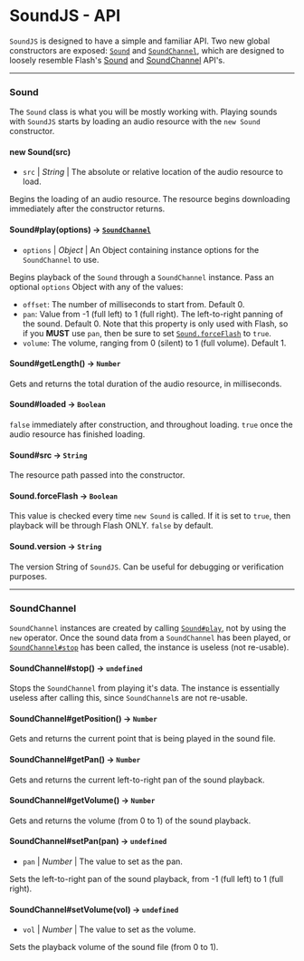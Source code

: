 SoundJS - API
==============

`SoundJS` is designed to have a simple and familiar API. Two new global
constructors are exposed: [`Sound`](#Sound) and
[`SoundChannel`](#SoundChannel), which are designed to loosely resemble Flash's
[Sound](http://www.adobe.com/livedocs/flash/9.0/ActionScriptLangRefV3/flash/media/Sound.html)
and [SoundChannel](http://www.adobe.com/livedocs/flash/9.0/ActionScriptLangRefV3/flash/media/SoundChannel.html)
API's.


---
<a name="Sound"></a>
### Sound ###

The `Sound` class is what you will be mostly working with. Playing sounds with
`SoundJS` starts by loading an audio resource with the `new Sound`
constructor.

<a name="Sound#new"></a>
#### new Sound(src) ####
  - `src` | _String_ | The absolute or relative location of the audio resource
  to load.

Begins the loading of an audio resource. The resource begins downloading
immediately after the constructor returns.


<a name="Sound#play"></a>
#### Sound#play(options) → [`SoundChannel`](#SoundChannel) ####
  - `options` | _Object_ | An Object containing instance options for the
  `SoundChannel` to use.

Begins playback of the `Sound` through a `SoundChannel` instance. Pass an
optional `options` Object with any of the values:

 - `offset`: The number of milliseconds to start from. Default 0.
 - `pan`: Value from -1 (full left) to 1 (full right). The left-to-right
 panning of the sound. Default 0. Note that this property is only used with
 Flash, so if you **MUST** use `pan`, then be sure to set
 [`Sound.forceFlash`](#Sound.forceFlash) to `true`.
 - `volume`: The volume, ranging from 0 (silent) to 1 (full volume). Default 1.


<a name="Sound#getLength"></a>
#### Sound#getLength() → `Number` ####

Gets and returns the total duration of the audio resource, in milliseconds.


<a name="Sound#loaded"></a>
#### Sound#loaded → `Boolean` ####

`false` immediately after construction, and throughout loading. `true` once
the audio resource has finished loading. 


<a name="Sound#src"></a>
#### Sound#src → `String` ####

The resource path passed into the constructor.


<a name="Sound.forceFlash"></a>
#### Sound.forceFlash → `Boolean` ####

This value is checked every time `new Sound` is called. If it is set to
`true`, then playback will be through Flash ONLY. `false` by default.


<a name="Sound.version"></a>
#### Sound.version → `String` ####

The version String of `SoundJS`. Can be useful for debugging or verification
purposes.


---
<a name="SoundChannel"></a>
### SoundChannel ###

`SoundChannel` instances are created by calling [`Sound#play`](#Sound#play),
not by using the `new` operator. Once the sound data from a `SoundChannel` has
been played, or [`SoundChannel#stop`](#SoundChannel#stop) has been called, the
instance is useless (not re-usable).


<a name="SoundChannel#stop"></a>
#### SoundChannel#stop() → `undefined` ####

Stops the `SoundChannel` from playing it's data. The instance is essentially
useless after calling this, since `SoundChannel`s are not re-usable.


<a name="SoundChannel#getPosition"></a>
#### SoundChannel#getPosition() → `Number` ####

Gets and returns the current point that is being played in the sound file.


<a name="SoundChannel#getPan"></a>
#### SoundChannel#getPan() → `Number` ####

Gets and returns the current left-to-right pan of the sound playback.


<a name="SoundChannel#getVolume"></a>
#### SoundChannel#getVolume() → `Number` ####

Gets and returns the volume (from 0 to 1) of the sound playback.


<a name="SoundChannel#setPan"></a>
#### SoundChannel#setPan(pan) → `undefined` ####
  - `pan` | _Number_ | The value to set as the pan.

Sets the left-to-right pan of the sound playback, from -1 (full left) to 1
(full right).


<a name="SoundChannel#setVolume"></a>
#### SoundChannel#setVolume(vol) → `undefined` ####
  - `vol` | _Number_ | The value to set as the volume.

Sets the playback volume of the sound file (from 0 to 1).
